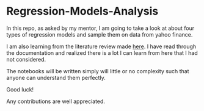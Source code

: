 # Regression-Models-Analysis

In this repo, as asked by my mentor, I am going to take a look at about four types of regression models and sample them on data from yahoo finance.

I am also learning from the literature review made [here](https://scikit-learn.org/stable/). I have read through the documentation and realized there is a lot I can learn from here that I had not considered.

The notebooks will be written simply will little or no complexity such that anyone can understand them perfectly.

Good luck!

Any contributions are well appreciated.
